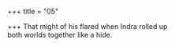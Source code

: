 +++
title = "05"

+++
That might of his flared when Indra rolled up  
both worlds together like a hide.  